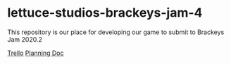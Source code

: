 # lettuce-studios-brackeys-jam-4
This repository is our place for developing our game to submit to Brackeys Jam 2020.2

[Trello](https://trello.com/b/Irl1aLyS/brackey-jam-2020-2)
[Planning Doc](https://onedrive.live.com/edit.aspx?resid=3C3713CC0C782048%21654&id=documents&authkey=!ABMg9XFwNRjLRi4&)
